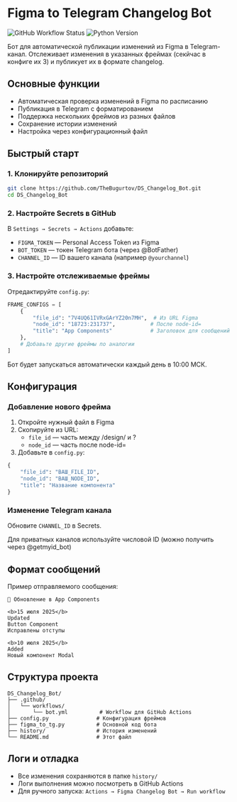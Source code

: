 # Figma to Telegram Changelog Bot

![GitHub Workflow Status](https://img.shields.io/github/actions/workflow/status/TheBugurtov/DS_Changelog_Bot/bot.yml?style=flat-square)
![Python Version](https://img.shields.io/badge/python-3.11+-blue?style=flat-square)

Бот для автоматической публикации изменений из Figma в Telegram-канал. Отслеживает изменения в указанных фреймах (секйчас в конфиге их 3) и публикует их в формате changelog.

## Основные функции

- Автоматическая проверка изменений в Figma по расписанию
- Публикация в Telegram с форматированием
- Поддержка нескольких фреймов из разных файлов
- Сохранение истории изменений
- Настройка через конфигурационный файл

## Быстрый старт

### 1. Клонируйте репозиторий

```bash
git clone https://github.com/TheBugurtov/DS_Changelog_Bot.git
cd DS_Changelog_Bot
```

### 2. Настройте Secrets в GitHub

В `Settings → Secrets → Actions` добавьте:

- `FIGMA_TOKEN` — Personal Access Token из Figma
- `BOT_TOKEN` — токен Telegram бота (через @BotFather)
- `CHANNEL_ID` — ID вашего канала (например `@yourchannel`)

### 3. Настройте отслеживаемые фреймы

Отредактируйте `config.py`:

```python
FRAME_CONFIGS = [
    {
        "file_id": "7V4UQ61IVRxGArYZ20n7MH",  # Из URL Figma
        "node_id": "18723:231737",           # После node-id=
        "title": "App Components"            # Заголовок для сообщений
    },
    # Добавьте другие фреймы по аналогии
]
```

Бот будет запускаться автоматически каждый день в 10:00 МСК.

## Конфигурация

### Добавление нового фрейма

1. Откройте нужный файл в Figma
2. Скопируйте из URL:
   - `file_id` — часть между /design/ и ?
   - `node_id` — часть после node-id=
3. Добавьте в `config.py`:

```python
{
    "file_id": "ВАШ_FILE_ID",
    "node_id": "ВАШ_NODE_ID",
    "title": "Название компонента"
}
```

### Изменение Telegram канала

Обновите `CHANNEL_ID` в Secrets.

Для приватных каналов используйте числовой ID (можно получить через @getmyid_bot)

## Формат сообщений

Пример отправляемого сообщения:

```
🔄 Обновление в App Components

<b>15 июля 2025</b>
Updated  
Button Component  
Исправлены отступы

<b>10 июля 2025</b>
Added  
Новый компонент Modal
```

## Структура проекта

```
DS_Changelog_Bot/
├── .github/
│   └── workflows/
│       └── bot.yml          # Workflow для GitHub Actions
├── config.py               # Конфигурация фреймов
├── figma_to_tg.py          # Основной код бота
├── history/                # История изменений
└── README.md               # Этот файл
```

## Логи и отладка

- Все изменения сохраняются в папке `history/`
- Логи выполнения можно посмотреть в GitHub Actions
- Для ручного запуска: `Actions → Figma Changelog Bot → Run workflow`
